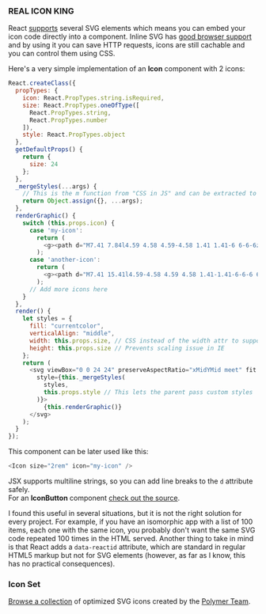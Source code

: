### REAL ICON KING

React [supports](http://facebook.github.io/react/docs/tags-and-attributes.html#svg-elements) several SVG elements which means you can embed your icon code directly into a component. Inline SVG has [good browser support](http://caniuse.com/#feat=svg-html5) and by using it you can save HTTP requests, icons are still cachable and you can control them using CSS.

Here's a very simple implementation of an **Icon** component with 2 icons:

```js
React.createClass({
  propTypes: {
    icon: React.PropTypes.string.isRequired,
    size: React.PropTypes.oneOfType([
      React.PropTypes.string,
      React.PropTypes.number
    ]),
    style: React.PropTypes.object
  },
  getDefaultProps() {
    return {
      size: 24
    };
  },
  _mergeStyles(...args) {
    // This is the m function from "CSS in JS" and can be extracted to a mixin
    return Object.assign({}, ...args);
  },
  renderGraphic() {
    switch (this.props.icon) {
      case 'my-icon':
        return (
          <g><path d="M7.41 7.84l4.59 4.58 4.59-4.58 1.41 1.41-6 6-6-6z"/></g>
        );
      case 'another-icon':
        return (
          <g><path d="M7.41 15.41l4.59-4.58 4.59 4.58 1.41-1.41-6-6-6 6z"/></g>
        );
      // Add more icons here
    }
  },
  render() {
    let styles = {
      fill: "currentcolor",
      verticalAlign: "middle",
      width: this.props.size, // CSS instead of the width attr to support non-pixel units
      height: this.props.size // Prevents scaling issue in IE
    };
    return (
      <svg viewBox="0 0 24 24" preserveAspectRatio="xMidYMid meet" fit
        style={this._mergeStyles(
          styles,
          this.props.style // This lets the parent pass custom styles
        )}>
          {this.renderGraphic()}
      </svg>
    );
  }
});
```

This component can be later used like this:

```js
<Icon size="2rem" icon="my-icon" />
```

JSX supports multiline strings, so you can add line breaks to the `d` attribute safely.  
For an **IconButton** component [check out the source](https://github.com/dmfrancisco/react-icons/blob/master/components/icon-button-component.jsx).

I found this useful in several situations, but it is not the right solution for every project. For example, if you have an isomorphic app with a list of 100 items, each one with the same icon, you probably don't want the same SVG code repeated 100 times in the HTML served. Another thing to take in mind is that React adds a `data-reactid` attribute, which are standard in regular HTML5 markup but not for SVG elements (however, as far as I know, this has no practical consequences).

### Icon Set

[Browse a collection](https://dmfrancisco.github.io/react-icons) of optimized SVG icons created by the [Polymer Team](https://github.com/Polymer/core-icons).
